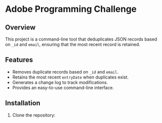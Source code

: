# Adobe Programming Challenge

## Overview
This project is a command-line tool that deduplicates JSON records based on `_id` and `email`, ensuring that the most recent record is retained.

## Features
- Removes duplicate records based on `_id` and `email`.
- Retains the most recent `entryDate` when duplicates exist.
- Generates a change log to track modifications.
- Provides an easy-to-use command-line interface.

## Installation
1. Clone the repository:
